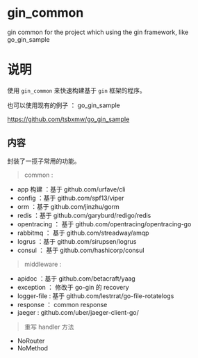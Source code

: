 # gin_common
gin common for the project which using the  gin framework, like go_gin_sample

# 说明

使用 `gin_common` 来快速构建基于 `gin` 框架的程序。

也可以使用现有的例子 ： go_gin_sample

https://github.com/tsbxmw/go_gin_sample


## 内容

封装了一揽子常用的功能。

> common :

- app 构建 ：基于 github.com/urfave/cli 
- config ：基于 github.com/spf13/viper
- orm ：基于 github.com/jinzhu/gorm
- redis ：基于 github.com/garyburd/redigo/redis
- opentracing ： 基于 github.com/opentracing/opentracing-go
- rabbitmq ： 基于 github.com/streadway/amqp
- logrus ：基于 github.com/sirupsen/logrus
- consul ： 基于 github.com/hashicorp/consul

> middleware :

- apidoc ：基于 github.com/betacraft/yaag
- exception ： 修改于 go-gin 的 recovery
- logger-file : 基于 github.com/lestrrat/go-file-rotatelogs
- response ： common response
- jaeger : github.com/uber/jaeger-client-go/

> 重写 handler 方法

- NoRouter
- NoMethod

